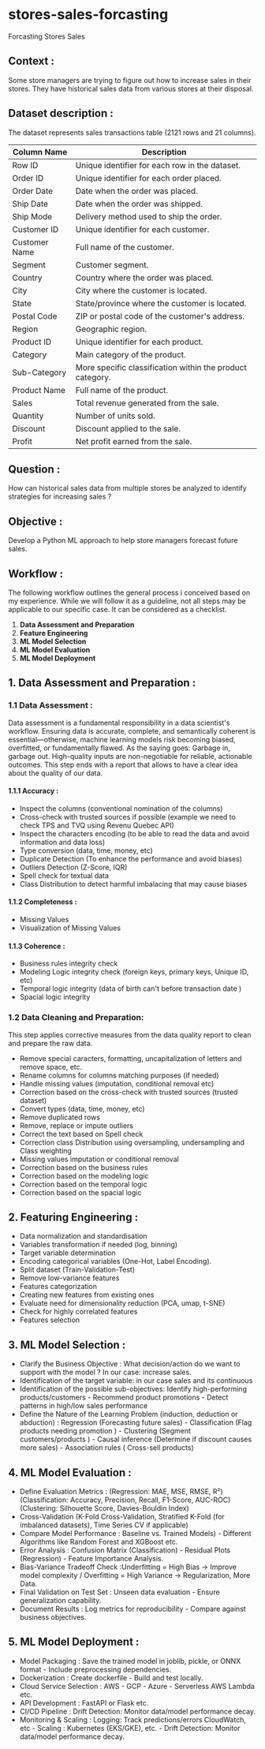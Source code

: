 # stores-sales-forcasting
Forcasting Stores Sales 
## Context :
  Some store managers are trying to figure out how to increase sales in their stores. They have historical sales data from various stores at their disposal.

## Dataset description :  

The dataset represents sales transactions table (2121 rows and 21 columns).

  | Column Name     | Description |
|-----------------|-------------|
| Row ID          | Unique identifier for each row in the dataset. |
| Order ID        | Unique identifier for each order placed. |
| Order Date      | Date when the order was placed. |
| Ship Date       | Date when the order was shipped. |
| Ship Mode       | Delivery method used to ship the order. |
| Customer ID     | Unique identifier for each customer. |
| Customer Name   | Full name of the customer. |
| Segment         | Customer segment. |
| Country         | Country where the order was placed. |
| City            | City where the customer is located. |
| State           | State/province where the customer is located. |
| Postal Code     | ZIP or postal code of the customer's address. |
| Region          | Geographic region. |
| Product ID      | Unique identifier for each product. |
| Category        | Main category of the product. |
| Sub-Category    | More specific classification within the product category. |
| Product Name    | Full name of the product. |
| Sales           | Total revenue generated from the sale. |
| Quantity        | Number of units sold. |
| Discount        | Discount applied to the sale. |
| Profit          | Net profit earned from the sale. |

## Question : 
How can historical sales data from multiple stores be analyzed to identify strategies for increasing sales ?

## Objective : 
Develop a Python ML approach to help store managers forecast future sales.

## Workflow :
The following workflow outlines the general process i conceived based on my experience. While we will follow it as a guideline, not all steps may be applicable to our specific case. It can be considered as a checklist.

  1. **Data Assessment and Preparation**  
  2. **Feature Engineering**  
  3. **ML Model Selection**  
  4. **ML Model Evaluation**  
  5. **ML Model Deployment**  


## 1. Data Assessment and Preparation : 

###  1.1 Data Assessment : 

Data assessment is a fundamental responsibility in a data scientist's workflow. Ensuring data is accurate, complete, and semantically coherent is essential—otherwise, machine learning models risk becoming biased, overfitted, or fundamentally flawed. As the saying goes: Garbage in, garbage out. High-quality inputs are non-negotiable for reliable, actionable outcomes. This step ends with a report that allows to have a clear idea about the quality of our data.

####  1.1.1 Accuracy : 
-  Inspect the columns (conventional nomination of the columns)
-  Cross-check with trusted sources if possible (example we need to check TPS and TVQ using Revenu Quebec API)
-  Inspect the characters encoding (to be able to read the data and avoid information and data loss)
-  Type conversion (data, time, money, etc)
-  Duplicate Detection (To enhance the performance and avoid biases)
-  Outliers Detection (Z-Score, IQR)
-  Spell check for textual data
-  Class Distribution to detect harmful imbalacing that may cause biases 

####  1.1.2 Completeness :
-  Missing Values
-  Visualization of Missing Values 

####  1.1.3 Coherence :
- Business rules integrity check 
- Modeling Logic integrity check (foreign keys, primary keys, Unique ID, etc)
- Temporal logic integrity (data of birth can't before transaction date )
- Spacial logic integrity 

###  1.2 Data Cleaning and Preparation: 
This step applies corrective measures from the data quality report to clean and prepare the raw data.
-  Remove special caracters, formatting, uncapitalization  of letters and remove space, etc.
-  Rename columns for columns matching purposes (if needed) 
-  Handle missing values (imputation, conditional removal etc)
-  Correction based on the cross-check with trusted sources (trusted dataset)
-  Convert types (data, time, money, etc)
-  Remove duplicated rows
-  Remove, replace or impute outliers
-  Correct the text based on Spell check
-  Correction class Distribution using oversampling, undersampling and Class weighting
-  Missing values imputation or conditional removal
-  Correction based on the business rules 
-  Correction based on the modeling logic 
-  Correction based on the temporal logic 
-  Correction based on the spacial logic 

## 2. Featuring Engineering : 

- Data normalization and standardisation
- Variables transformation if needed (log, binning)
- Target variable determination
- Encoding categorical variables (One-Hot, Label Encoding).
- Split dataset (Train-Validation-Test)
- Remove low-variance features
- Features categorization 
- Creating new features from existing ones
- Evaluate need for dimensionality reduction (PCA, umap, t-SNE)
- Check for highly correlated features
- Features selection

## 3. ML Model Selection : 

- Clarify the Business Objective : What decision/action do we want to support with the model ? In our case: increase sales.
- Identification of the target variable: in our case sales and its continuous 
- Identification of the possible sub-objectives: Identify high-performing products/customers - Recommend product promotions - Detect patterns in high/low sales performance
- Define the Nature of the Learning Problem (induction, deduction or abduction) : Regression (Forecasting future sales) - Classification (Flag products needing promotion ) - Clustering (Segment customers/products
) - Causal inference (Determine if discount causes more sales) - Association rules (	Cross-sell products)

## 4. ML Model Evaluation :

- Define Evaluation Metrics : (Regression: MAE, MSE, RMSE, R²) (Classification: Accuracy, Precision, Recall, F1-Score, AUC-ROC)(Clustering: Silhouette Score, Davies-Bouldin Index)
- Cross-Validation (K-Fold Cross-Validation, Stratified K-Fold (for imbalanced datasets), Time Series CV if applicable)
- Compare Model Performance : Baseline vs. Trained Models)  - Different Algorithms like Random Forest and XGBoost etc.
- Error Analysis : Confusion Matrix (Classification) -  Residual Plots (Regression) - Feature Importance Analysis.
- Bias-Variance Tradeoff Check :Underfitting = High Bias → Improve model complexity / Overfitting = High Variance → Regularization, More Data.
- Final Validation on Test Set : Unseen data evaluation - Ensure generalization capability.
- Document Results : Log metrics for reproducibility - Compare against business objectives.
  
## 5. ML Model Deployment :

-  Model Packaging : Save the trained model in joblib, pickle, or ONNX format -  Include preprocessing dependencies.
-  Dockerization : Create dockerfile - Build and test locally.
-  Cloud Service Selection : AWS - GCP - Azure - Serverless AWS Lambda etc.
-  API Development : FastAPI or Flask etc.
-  CI/CD Pipeline : Drift Detection: Monitor data/model performance decay.
-  Monitoring & Scaling : Logging: Track predictions/errors CloudWatch, etc - Scaling : Kubernetes (EKS/GKE), etc. - Drift Detection: Monitor data/model performance decay.

